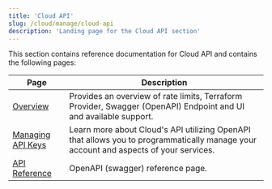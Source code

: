 ```yaml
---
title: 'Cloud API'
slug: /cloud/manage/cloud-api
description: 'Landing page for the Cloud API section'
---
```


This section contains reference documentation for Cloud API and contains the following pages:

| Page                                       | Description                                                                                                                          |
|--------------------------------------------|--------------------------------------------------------------------------------------------------------------------------------------|
| [Overview](/cloud/manage/api/api-overview) | Provides an overview of rate limits, Terraform Provider, Swagger (OpenAPI) Endpoint and UI and available support.                    | 
| [Managing API Keys](/cloud/manage/openapi) | Learn more about Cloud's API utilizing OpenAPI that allows you to programmatically manage your account and aspects of your services. |
| [API Reference](https://clickhouse.com/docs/cloud/manage/api/swagger) | OpenAPI (swagger) reference page.                                                                                                    |